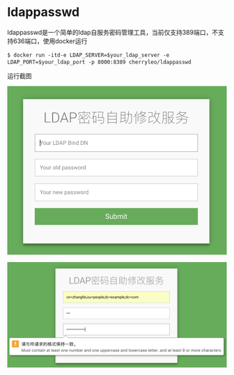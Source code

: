 # ldappasswd

ldappasswd是一个简单的ldap自服务密码管理工具，当前仅支持389端口，不支持636端口，使用docker运行

```shell
$ docker run -itd-e LDAP_SERVER=$your_ldap_server -e LDAP_PORT=$your_ldap_port -p 8000:8389 cherryleo/ldappasswd
```

 

运行截图

![](https://raw.githubusercontent.com/cherryleo/ldappasswd/master/screenshot/1.png)

![](https://raw.githubusercontent.com/cherryleo/ldappasswd/master/screenshot/2.png)

